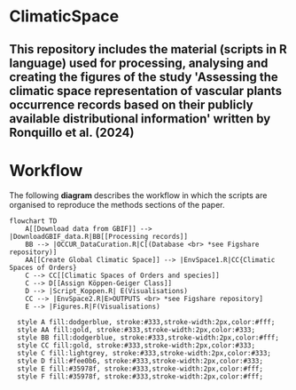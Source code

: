 # ClimaticSpace
This repository includes the material (scripts in R language) used for processing, analysing and creating the figures of the study 'Assessing the climatic space representation of vascular plants occurrence records based on their publicly available distributional information' written by Ronquillo et al. (2024)
---
# Workflow
The following **diagram** describes the workflow in which the scripts are organised to reproduce the methods sections of the paper.

```mermaid
flowchart TD
    A[[Download data from GBIF]] --> |DownloadGBIF_data.R|BB[[Processing records]]
    BB --> |OCCUR_DataCuration.R|C[(Database <br> *see Figshare repository)]
    AA[[Create Global Climatic Space]] --> |EnvSpace1.R|CC{Climatic Spaces of Orders}
    C --> CC[[Climatic Spaces of Orders and species]]
    C --> D[[Assign Köppen-Geiger Class]]
    D --> |Script_Koppen.R| E(Visualisations)
    CC --> |EnvSpace2.R|E>OUTPUTS <br> *see Figshare repository]
    E --> |Figures.R|F(Visualisations)

  style A fill:dodgerblue, stroke:#333,stroke-width:2px,color:#fff;
  style AA fill:gold, stroke:#333,stroke-width:2px,color:#333;
  style BB fill:dodgerblue, stroke:#333,stroke-width:2px,color:#fff;
  style CC fill:gold, stroke:#333,stroke-width:2px,color:#333;
  style C fill:lightgrey, stroke:#333,stroke-width:2px,color:#333;
  style D fill:#fee0b6, stroke:#333,stroke-width:2px,color:#333;
  style E fill:#35978f, stroke:#333,stroke-width:2px,color:#fff;
  style F fill:#35978f, stroke:#333,stroke-width:2px,color:#fff;
```
